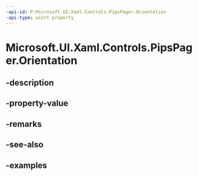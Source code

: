 ```yaml
---
-api-id: P:Microsoft.UI.Xaml.Controls.PipsPager.Orientation
-api-type: winrt property
---
```


# Microsoft.UI.Xaml.Controls.PipsPager.Orientation

<!--
public Windows.UI.Xaml.Controls.Orientation Orientation { get; set; }
-->


## -description

## -property-value

## -remarks

## -see-also

## -examples


